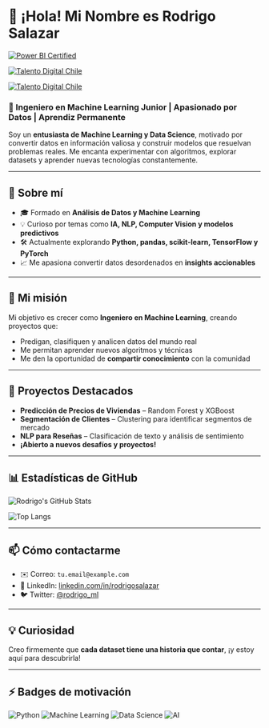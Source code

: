 # 👋 ¡Hola! Mi Nombre es Rodrigo Salazar
[![Power BI Certified](https://img.shields.io/badge/Power%20BI-Certified-008272?style=for-the-badge&logo=microsoft-power-bi&logoColor=white)](https://learn.microsoft.com/api/credentials/share/es-es/Rodrigo-4233/B563006D3FC65B06?sharingId=DFD33DFDD0C3E4A3)


[![Talento Digital Chile](https://img.shields.io/badge/Power%20BI-Certified-008272?style=for-the-badge&logo=microsoft-power-bi&logoColor=yellow)](https://www.acreditta.com/credential/99483c7a-8065-4e50-9328-df9a1884c88a)

[![Talento Digital Chile](https://img.shields.io/badge/Talento%20Digital%20%20%20Chile-8A2BE2)](TU_ENLACE_DE_CERTIFICACION)



### 🌱 Ingeniero en Machine Learning Junior | Apasionado por Datos | Aprendiz Permanente  

Soy un **entusiasta de Machine Learning y Data Science**, motivado por convertir datos en información valiosa y construir modelos que resuelvan problemas reales. Me encanta experimentar con algoritmos, explorar datasets y aprender nuevas tecnologías constantemente.

---

## 🚀 Sobre mí
- 🎓 Formado en **Análisis de Datos y Machine Learning**  
- 💡 Curioso por temas como **IA, NLP, Computer Vision y modelos predictivos**  
- 🛠 Actualmente explorando **Python, pandas, scikit-learn, TensorFlow y PyTorch**  
- 📈 Me apasiona convertir datos desordenados en **insights accionables**  

---

## 🌟 Mi misión
Mi objetivo es crecer como **Ingeniero en Machine Learning**, creando proyectos que:  
- Predigan, clasifiquen y analicen datos del mundo real  
- Me permitan aprender nuevos algoritmos y técnicas  
- Me den la oportunidad de **compartir conocimiento** con la comunidad  

---

## 📂 Proyectos Destacados
- **Predicción de Precios de Viviendas** – Random Forest y XGBoost  
- **Segmentación de Clientes** – Clustering para identificar segmentos de mercado  
- **NLP para Reseñas** – Clasificación de texto y análisis de sentimiento  
- **¡Abierto a nuevos desafíos y proyectos!**  

---

## 📊 Estadísticas de GitHub

![Rodrigo's GitHub Stats](https://github-readme-stats.vercel.app/api?username=rg-salazar&show_icons=true&theme=tokyonight&count_private=true)

![Top Langs](https://github-readme-stats.vercel.app/api/top-langs/?username=rg-salazar&layout=compact&theme=tokyonight)

---

## 📫 Cómo contactarme
- ✉️ Correo: `tu.email@example.com`  
- 🔗 LinkedIn: [linkedin.com/in/rodrigosalazar](https://linkedin.com/in/rodrigosalazar)  
- 🐦 Twitter: [@rodrigo_ml](https://twitter.com/rodrigo_ml)  

---

## 💡 Curiosidad
Creo firmemente que **cada dataset tiene una historia que contar**, ¡y estoy aquí para descubrirla!  

---

## ⚡ Badges de motivación

![Python](https://img.shields.io/badge/Python-3776AB?style=for-the-badge&logo=python&logoColor=white) 
![Machine Learning](https://img.shields.io/badge/Machine_Learning-F7DF1E?style=for-the-badge&logo=TensorFlow&logoColor=white) 
![Data Science](https://img.shields.io/badge/Data_Science-FF6F61?style=for-the-badge&logo=Apache%20Spark&logoColor=white)
![AI](https://img.shields.io/badge/Artificial_Intelligence-4B0082?style=for-the-badge&logo=opencv&logoColor=white)

